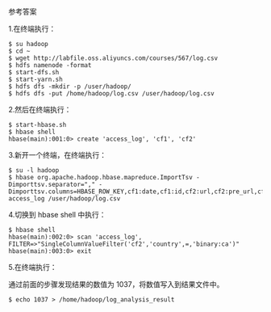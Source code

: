 # 
参考答案

1.在终端执行：

 ```
 $ su hadoop
 $ cd ~
 $ wget http://labfile.oss.aliyuncs.com/courses/567/log.csv
 $ hdfs namenode -format
 $ start-dfs.sh
 $ start-yarn.sh
 $ hdfs dfs -mkdir -p /user/hadoop/
 $ hdfs dfs -put /home/hadoop/log.csv /user/hadoop/log.csv
 ```
 
2.然后在终端执行：

 ```
 $ start-hbase.sh
 $ hbase shell
 hbase(main):001:0> create 'access_log', 'cf1', 'cf2'
 ```
 
3.新开一个终端，在终端执行：

 ```
 $ su -l hadoop
 $ hbase org.apache.hadoop.hbase.mapreduce.ImportTsv -Dimporttsv.separator="," -Dimporttsv.columns=HBASE_ROW_KEY,cf1:date,cf1:id,cf2:url,cf2:pre_url,cf2:ip,cf2:country access_log /user/hadoop/log.csv
 ```

4.切换到 hbase shell 中执行：
```
$ hbase shell
hbase(main):002:0> scan 'access_log', FILTER=>"SingleColumnValueFilter('cf2','country',=,'binary:ca')"
hbase(main):003:0> exit
```

5.在终端执行：

通过前面的步骤发现结果的数值为 1037，将数值写入到结果文件中。

```
$ echo 1037 > /home/hadoop/log_analysis_result
```

